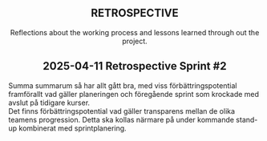 <section align="center">
<h1>RETROSPECTIVE</h1>

Reflections about the working process and lessons learned through out the project.

<h2>2025-04-11 Retrospective Sprint #2</h2>
<p align="left">Summa summarum så har allt gått bra, med viss förbättringspotential framförallt vad gäller planeringen och föregående sprint som krockade med avslut på tidigare kurser. 
</br>
Det finns förbättringspotential vad gäller transparens mellan de olika teamens progression. Detta ska kollas närmare på under kommande stand-up kombinerat med sprintplanering.
</p>

</section>